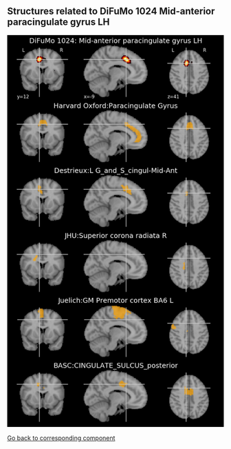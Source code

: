 


## Structures related to DiFuMo 1024 Mid-anterior paracingulate gyrus LH

![156](156.jpg "Structures related to DiFuMo 1024 Mid-anterior paracingulate gyrus LH")

[Go back to corresponding component](https://parietal-inria.github.io/DiFuMo/1024/html/156.html)